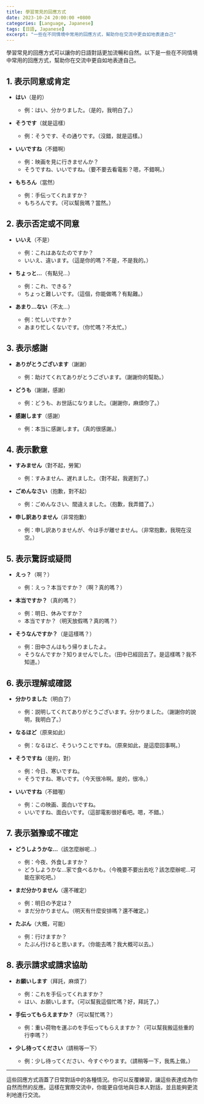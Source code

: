 ```yaml
---
title: 學習常見的回應方式
date: 2023-10-24 20:00:00 +0800
categories: [Language, Japanese]
tags: [日語, Japanese] 
excerpt: "一些在不同情境中常用的回應方式，幫助你在交流中更自如地表達自己"
---
```


學習常見的回應方式可以讓你的日語對話更加流暢和自然。以下是一些在不同情境中常用的回應方式，幫助你在交流中更自如地表達自己。

## **1. 表示同意或肯定**

- **はい**（是的）
  - 例：はい、分かりました。（是的，我明白了。）
  
- **そうです**（就是這樣）
  - 例：そうです、その通りです。（沒錯，就是這樣。）
  
- **いいですね**（不錯啊）
  - 例：映画を見に行きませんか？  
  - そうですね、いいですね。（要不要去看電影？嗯，不錯啊。）

- **もちろん**（當然）
  - 例：手伝ってくれますか？  
  - もちろんです。（可以幫我嗎？當然。）

## **2. 表示否定或不同意**

- **いいえ**（不是）
  - 例：これはあなたのですか？  
  - いいえ、違います。（這是你的嗎？不是，不是我的。）

- **ちょっと…**（有點兒…）
  - 例：これ、できる？  
  - ちょっと難しいです。（這個，你能做嗎？有點難。）

- **あまり…ない**（不太…）
  - 例：忙しいですか？  
  - あまり忙しくないです。（你忙嗎？不太忙。）

## **3. 表示感謝**

- **ありがとうございます**（謝謝）
  - 例：助けてくれてありがとうございます。（謝謝你的幫助。）

- **どうも**（謝謝，感謝）
  - 例：どうも、お世話になりました。（謝謝你，麻煩你了。）

- **感謝します**（感謝）
  - 例：本当に感謝します。（真的很感謝。）

## **4. 表示歉意**

- **すみません**（對不起，勞駕）
  - 例：すみません、遅れました。（對不起，我遲到了。）

- **ごめんなさい**（抱歉，對不起）
  - 例：ごめんなさい、間違えました。（抱歉，我弄錯了。）

- **申し訳ありません**（非常抱歉）
  - 例：申し訳ありませんが、今は手が離せません。（非常抱歉，我現在沒空。）

## **5. 表示驚訝或疑問**

- **えっ？**（啊？）
  - 例：えっ？本当ですか？（啊？真的嗎？）

- **本当ですか？**（真的嗎？）
  - 例：明日、休みですか？  
  - 本当ですか？（明天放假嗎？真的嗎？）

- **そうなんですか？**（是這樣嗎？）
  - 例：田中さんはもう帰りましたよ。  
  - そうなんですか？知りませんでした。（田中已經回去了。是這樣嗎？我不知道。）

## **6. 表示理解或確認**

- **分かりました**（明白了）
  - 例：説明してくれてありがとうございます。分かりました。（謝謝你的說明，我明白了。）

- **なるほど**（原來如此）
  - 例：なるほど、そういうことですね。（原來如此，是這麼回事啊。）

- **そうですね**（是的，對）
  - 例：今日、寒いですね。  
  - そうですね、寒いです。（今天很冷啊。是的，很冷。）

- **いいですね**（不錯喔）
  - 例：この映画、面白いですね。  
  - いいですね、面白いです。（這部電影很好看吧。嗯，不錯。）

## **7. 表示猶豫或不確定**

- **どうしようかな…**（該怎麼辦呢…）
  - 例：今夜、外食しますか？  
  - どうしようかな…家で食べるかも。（今晚要不要出去吃？該怎麼辦呢…可能在家吃吧。）

- **まだ分かりません**（還不確定）
  - 例：明日の予定は？  
  - まだ分かりません。（明天有什麼安排嗎？還不確定。）

- **たぶん**（大概，可能）
  - 例：行けますか？  
  - たぶん行けると思います。（你能去嗎？我大概可以去。）

## **8. 表示請求或請求協助**

- **お願いします**（拜託，麻煩了）
  - 例：これを手伝ってくれますか？  
  - はい、お願いします。（可以幫我這個忙嗎？好，拜託了。）

- **手伝ってもらえますか？**（可以幫忙嗎？）
  - 例：重い荷物を運ぶのを手伝ってもらえますか？（可以幫我搬這些重的行李嗎？）

- **少し待ってください**（請稍等一下）
  - 例：少し待ってください、今すぐやります。（請稍等一下，我馬上做。）

---

這些回應方式涵蓋了日常對話中的各種情況。你可以反覆練習，讓這些表達成為你自然而然的反應。這樣在實際交流中，你能更自信地與日本人對話，並且能夠更流利地進行交流。
